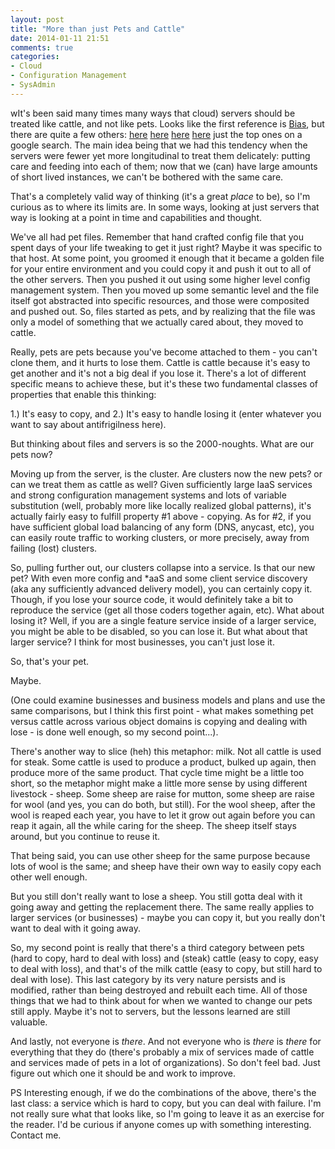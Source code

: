 ```yaml
---
layout: post
title: "More than just Pets and Cattle"
date: 2014-01-11 21:51
comments: true
categories: 
- Cloud
- Configuration Management
- SysAdmin
---
```


wIt's been said many times many ways that cloud) servers should be
treated like cattle, and not like pets. Looks like the first reference
is
[Bias](http://www.slideshare.net/randybias/architectures-for-open-and-scalable-clouds),
but there are quite a few others:
[here](http://www.computerweekly.com/blogs/cwdn/2013/04/treat-cloud-servers-like-cattle-not-puppies.html)
[here](http://www.gregarnette.com/blog/2012/05/cloud-servers-are-not-our-pets/)
[here](http://www.theregister.co.uk/2013/03/18/servers_pets_or_cattle_cern/)
[here](http://www.dameware.com/cmdprompt/are-your-servers-pets-or-cattle-.aspx)
just the top ones on a google search. The main idea being that we had
this tendency when the servers were fewer yet more longitudinal to
treat them delicately: putting care and feeding into each of them; now
that we (can) have large amounts of short lived instances, we can't be
bothered with the same care.

That's a completely valid way of thinking (it's a great *place* to
be), so I'm curious as to where its limits are. In some ways, looking
at just servers that way is looking at a point in time and
capabilities and thought.

We've all had pet files. Remember that hand crafted config file that
you spent days of your life tweaking to get it just right? Maybe it
was specific to that host. At some point, you groomed it enough that
it became a golden file for your entire environment and you could copy
it and push it out to all of the other servers. Then you pushed it out
using some higher level config management system. Then you moved up
some semantic level and the file itself got abstracted into specific
resources, and those were composited and pushed out. So, files started
as pets, and by realizing that the file was only a model of something
that we actually cared about, they moved to cattle.

Really, pets are pets because you've become attached to them - you
can't clone them, and it hurts to lose them. Cattle is cattle because
it's easy to get another and it's not a big deal if you lose
it. There's a lot of different specific means to achieve these, but
it's these two fundamental classes of properties that enable this
thinking:

1.) It's easy to copy, and
2.) It's easy to handle losing it (enter whatever you want to say
about antifrigilness here).

But thinking about files and servers is so the 2000-noughts. What are
our pets now?

Moving up from the server, is the cluster. Are clusters now the new
pets? or can we treat them as cattle as well? Given sufficiently large
IaaS services and strong configuration management systems and lots of
variable substitution (well, probably more like locally realized
global patterns), it's actually fairly easy to fulfill property #1
above - copying. As for #2, if you have sufficient global load
balancing of any form (DNS, anycast, etc), you can easily route
traffic to working clusters, or more precisely, away from failing
(lost) clusters.

So, pulling further out, our clusters collapse into a service. Is that
our new pet? With even more config and *aaS and some client service
discovery (aka any sufficiently advanced delivery model), you can
certainly copy it. Though, if you lose your source code, it would
definitely take a bit to reproduce the service (get all those coders
together again, etc). What about losing it? Well, if you are a single
feature service inside of a larger service, you might be able to be
disabled, so you can lose it. But what about that larger service? I
think for most businesses, you can't just lose it.

So, that's your pet.

Maybe.

(One could examine businesses and business models and plans and use
the same comparisons, but I think this first point - what makes
something pet versus cattle across various object domains is copying
and dealing with lose - is done well enough, so my second point...).

There's another way to slice (heh) this metaphor: milk. Not all cattle
is used for steak. Some cattle is used to produce a product, bulked up
again, then produce more of the same product. That cycle time might be
a little too short, so the metaphor might make a little more sense by
using different livestock - sheep. Some sheep are raise for mutton,
some sheep are raise for wool (and yes, you can do both, but
still). For the wool sheep, after the wool is reaped each year, you
have to let it grow out again before you can reap it again, all the
while caring for the sheep. The sheep itself stays around, but you
continue to reuse it.

That being said, you can use other sheep for the same purpose because
lots of wool is the same; and sheep have their own way to easily copy
each other well enough.

But you still don't really want to lose a sheep. You still gotta deal
with it going away and getting the replacement there. The same really
applies to larger services (or businesses) - maybe you can copy it,
but you really don't want to deal with it going away.

So, my second point is really that there's a third category between
pets (hard to copy, hard to deal with loss) and (steak) cattle (easy
to copy, easy to deal with loss), and that's of the milk cattle (easy
to copy, but still hard to deal with lose). This last category by its
very nature persists and is modified, rather than being destroyed and
rebuilt each time. All of those things that we had to think about for
when we wanted to change our pets still apply. Maybe it's not to
servers, but the lessons learned are still valuable.

And lastly, not everyone is *there*. And not everyone who is *there*
is *there* for everything that they do (there's probably a mix of
services made of cattle and services made of pets in a lot of
organizations). So don't feel bad. Just figure out which one it should
be and work to improve.

PS Interesting enough, if we do the combinations of the above, there's
the last class: a service which is hard to copy, but you can deal with
failure. I'm not really sure what that looks like, so I'm going to
leave it as an exercise for the reader. I'd be curious if anyone comes
up with something interesting. Contact me.
